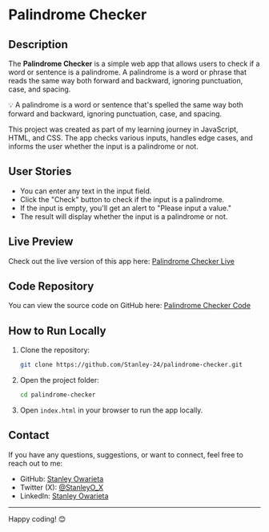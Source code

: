 
# Palindrome Checker

## Description
The **Palindrome Checker** is a simple web app that allows users to check if a word or sentence is a palindrome. 
A palindrome is a word or phrase that reads the same way both forward and backward, ignoring punctuation, case, and spacing.

💡 A palindrome is a word or sentence that's spelled the same way both forward and backward, ignoring punctuation, case, and spacing.

This project was created as part of my learning journey in JavaScript, HTML, and CSS. The app checks various inputs, handles edge cases, and informs the user whether the input is a palindrome or not.

## User Stories
- You can enter any text in the input field.
- Click the "Check" button to check if the input is a palindrome.
- If the input is empty, you'll get an alert to "Please input a value."
- The result will display whether the input is a palindrome or not.

## Live Preview
Check out the live version of this app here: [Palindrome Checker Live](https://stanley-24.github.io/palindrome-checker/)

## Code Repository
You can view the source code on GitHub here: [Palindrome Checker Code](https://github.com/Stanley-24/palindrome-checker)

## How to Run Locally
1. Clone the repository:
   ```bash
   git clone https://github.com/Stanley-24/palindrome-checker.git
   ```
2. Open the project folder:
   ```bash
   cd palindrome-checker
   ```
3. Open `index.html` in your browser to run the app locally.

## Contact
If you have any questions, suggestions, or want to connect, feel free to reach out to me:

- GitHub: [Stanley Owarieta](https://github.com/Stanley-24)
- Twitter (X): [@StanleyO_X](https://x.com/Stanley_24_)
- LinkedIn: [Stanley Owarieta](https://www.linkedin.com/in/stanley-owarieta/)

---

Happy coding! 😊
